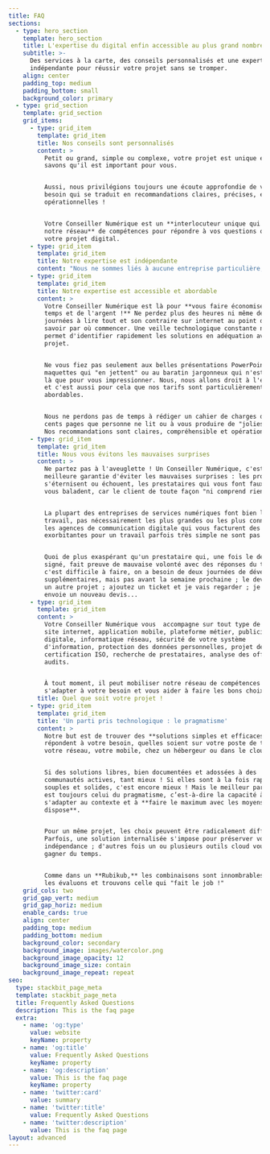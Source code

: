 ```yaml
---
title: FAQ
sections:
  - type: hero_section
    template: hero_section
    title: L'expertise du digital enfin accessible au plus grand nombre
    subtitle: >-
      Des services à la carte, des conseils personnalisés et une expertise
      indépendante pour réussir votre projet sans se tromper.
    align: center
    padding_top: medium
    padding_bottom: small
    background_color: primary
  - type: grid_section
    template: grid_section
    grid_items:
      - type: grid_item
        template: grid_item
        title: Nos conseils sont personnalisés
        content: >
          Petit ou grand, simple ou complexe, votre projet est unique et nous
          savons qu'il est important pour vous.


          Aussi, nous privilégions toujours une écoute approfondie de votre
          besoin qui se traduit en recommandations claires, précises, et surtout
          opérationnelles !


          Votre Conseiller Numérique est un **interlocuteur unique qui mobilise
          notre réseau** de compétences pour répondre à vos questions ou suivre
          votre projet digital.
      - type: grid_item
        template: grid_item
        title: Notre expertise est indépendante
        content: "Nous ne sommes liés à aucune entreprise particulière, ne touchons aucune commission et n'avons aucun intérêt à vous orienter vers une solution qui ne vous correspondrait pas pleinement. Seul votre intérêt compte ! \U0001F64C️\n"
      - type: grid_item
        template: grid_item
        title: Notre expertise est accessible et abordable
        content: >
          Votre Conseiller Numérique est là pour **vous faire économisez du
          temps et de l'argent !** Ne perdez plus des heures ni même des
          journées à lire tout et son contraire sur internet au point de ne plus
          savoir par où commencer. Une veille technologique constante nous
          permet d'identifier rapidement les solutions en adéquation avec votre
          projet.


          Ne vous fiez pas seulement aux belles présentations PowerPoint, aux
          maquettes qui "en jettent" ou au baratin jargonneux qui n'est souvent
          là que pour vous impressionner. Nous, nous allons droit à l'essentiel
          et c'est aussi pour cela que nos tarifs sont particulièrement
          abordables.


          Nous ne perdons pas de temps à rédiger un cahier de charges de deux
          cents pages que personne ne lit ou à vous produire de "jolies slides".
          Nos recommandations sont claires, compréhensible et opérationnelles.
      - type: grid_item
        template: grid_item
        title: Nous vous évitons les mauvaises surprises
        content: >
          Ne partez pas à l'aveuglette ! Un Conseiller Numérique, c'est la
          meilleure garantie d'éviter les mauvaises surprises : les projets qui
          s'éternisent ou échouent, les prestataires qui vous font faux bond ou
          vous baladent, car le client de toute façon "ni comprend rien".


          La plupart des entreprises de services numériques font bien leur
          travail, pas nécessairement les plus grandes ou les plus connues. Mais
          les agences de communication digitale qui vous facturent des sommes
          exorbitantes pour un travail parfois très simple ne sont pas rares.


          Quoi de plus exaspérant qu'un prestataire qui, une fois le devis
          signé, fait preuve de mauvaise volonté avec des réponses du type :
          c'est difficile à faire, on a besoin de deux journées de développement
          supplémentaires, mais pas avant la semaine prochaine ; le dev est sur
          un autre projet ; ajoutez un ticket et je vais regarder ; je vous
          envoie un nouveau devis...
      - type: grid_item
        template: grid_item
        content: >
          Votre Conseiller Numérique vous  accompagne sur tout type de projets :
          site internet, application mobile, plateforme métier, publicité
          digitale, informatique réseau, sécurité de votre système
          d'information, protection des données personnelles, projet de
          certification ISO, recherche de prestataires, analyse des offres,
          audits.


          À tout moment, il peut mobiliser notre réseau de compétences pour
          s'adapter à votre besoin et vous aider à faire les bons choix !
        title: Quel que soit votre projet !
      - type: grid_item
        template: grid_item
        title: 'Un parti pris technologique : le pragmatisme'
        content: >
          Notre but est de trouver des **solutions simples et efficaces** qui
          répondent à votre besoin, quelles soient sur votre poste de travail,
          votre réseau, votre mobile, chez un hébergeur ou dans le cloud.


          Si des solutions libres, bien documentées et adossées à des
          communautés actives, tant mieux ! Si elles sont à la fois rapides,
          souples et solides, c'est encore mieux ! Mais le meilleur parti pris
          est toujours celui du pragmatisme, c’est-à-dire la capacité à
          s'adapter au contexte et à **faire le maximum avec les moyens dont on
          dispose**.


          Pour un même projet, les choix peuvent être radicalement différents.
          Parfois, une solution internalisée s'impose pour préserver votre
          indépendance ; d'autres fois un ou plusieurs outils cloud vous feront
          gagner du temps. 


          Comme dans un **Rubikub,** les combinaisons sont innombrables. Nous
          les évaluons et trouvons celle qui "fait le job !"
    grid_cols: two
    grid_gap_vert: medium
    grid_gap_horiz: medium
    enable_cards: true
    align: center
    padding_top: medium
    padding_bottom: medium
    background_color: secondary
    background_image: images/watercolor.png
    background_image_opacity: 12
    background_image_size: contain
    background_image_repeat: repeat
seo:
  type: stackbit_page_meta
  template: stackbit_page_meta
  title: Frequently Asked Questions
  description: This is the faq page
  extra:
    - name: 'og:type'
      value: website
      keyName: property
    - name: 'og:title'
      value: Frequently Asked Questions
      keyName: property
    - name: 'og:description'
      value: This is the faq page
      keyName: property
    - name: 'twitter:card'
      value: summary
    - name: 'twitter:title'
      value: Frequently Asked Questions
    - name: 'twitter:description'
      value: This is the faq page
layout: advanced
---
```

